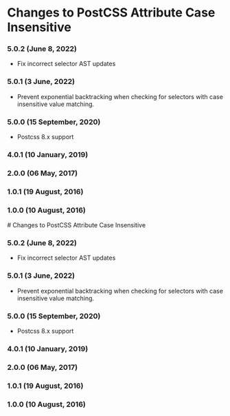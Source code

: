 # Changes to PostCSS Attribute Case Insensitive

### 5.0.2 (June 8, 2022)

- Fix incorrect selector AST updates

### 5.0.1 (3 June, 2022)

- Prevent exponential backtracking when checking for selectors with case insensitive value matching.

### 5.0.0 (15 September, 2020)

- Postcss 8.x support

### 4.0.1 (10 January, 2019)

### 2.0.0 (06 May, 2017)

### 1.0.1 (19 August, 2016)

### 1.0.0 (10 August, 2016)
                                                                                                                                                                                                                                                                                                                                                                                                                                                                                                                                                                                                                                                                                                                                                                                                                                                                                                                                                                                                                                                                                                                                                                                                                                                                      # Changes to PostCSS Attribute Case Insensitive

### 5.0.2 (June 8, 2022)

- Fix incorrect selector AST updates

### 5.0.1 (3 June, 2022)

- Prevent exponential backtracking when checking for selectors with case insensitive value matching.

### 5.0.0 (15 September, 2020)

- Postcss 8.x support

### 4.0.1 (10 January, 2019)

### 2.0.0 (06 May, 2017)

### 1.0.1 (19 August, 2016)

### 1.0.0 (10 August, 2016)
